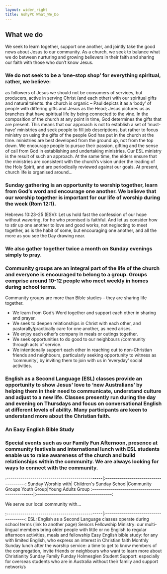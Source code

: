 ```yaml
---
layout: wider_right
title: AshyPC What_We_Do
---
```


## What we do

We seek to learn together, support one another, and jointly take the good news about Jesus to our community. As a church, we seek to balance what we do between nurturing and growing believers in their faith and sharing our faith with those who don’t know Jesus.

### We do not seek to be a ‘one-stop shop’ for everything spiritual, rather, we believe:

as followers of Jesus we should not be consumers of services, but producers, active in serving Christ (and each other) with our spiritual gifts and natural talents.
the church is organic – Paul depicts it as a ‘body’ of people with differing gifts and Jesus as the Head; Jesus pictures us as branches that have spiritual life by being connected to the vine. In the composition of the church at any point in time, God determines the gifts that are present. This means that our approach is not to establish a set of ‘must-have’ ministries and seek people to fill job descriptions, but rather to focus ministry on using the gifts of the people God has put in the church at the time.
ministries are best developed from the ground up, not from the top down. We encourage people to pursue their passion, gifting and the sense of call from God in establishing and undertaking ministries. Our ESL ministry is the result of such an approach. At the same time, the elders ensure that the ministries are consistent with the church’s vision under the leading of the Holy Spirit, and are periodically reviewed against our goals.
At present, church life is organised around…

### Sunday gathering is an opportunity to worship together, learn from God’s word and encourage one another. We believe that our worship together is important for our life of worship during the week (Rom 12:1).

Hebrews 10:23–25 (ESV): Let us hold fast the confession of our hope without wavering, for he who promised is faithful. And let us consider how to stir up one another to love and good works, not neglecting to meet together, as is the habit of some, but encouraging one another, and all the more as you see the Day drawing near.

### We also gather together twice a month on Sunday evenings simply to pray.

### Community groups are an integral part of the life of the church and everyone is encouraged to belong to a group. Groups comprise around 10-12 people who meet weekly in homes during school terms.

Community groups are more than Bible studies – they are sharing life together.

- We learn from God’s Word together and support each other in sharing and prayer.
- We seek to deepen relationships in Christ with each other, and pastorally/practically care for one another, as need arises.
- We enjoy each other’s company in meals or outings together.
- We seek opportunities to do good to our neighbours /community through acts of service.
- We intentionally support each other in reaching out to non-Christian friends and neighbours, particularly seeking opportunity to witness as ‘community’, by inviting them to join with us in ‘everyday’ social activities.

### English as a Second Language (ESL) classes provide an opportunity to show Jesus’ love to ‘new Australians’ by helping them in their need to communicate, understand culture and adjust to a new life. Classes presently run during the day and evening on Thursdays and focus on conversational English at different levels of ability. Many participants are keen to understand more about the Christian faith.


### An Easy English Bible Study

### Special events such as our Family Fun Afternoon, presence at community festivals and international lunch with ESL students enable us to raise awareness of the church and build relationships within the community. We are always looking for ways to connect with the community.


:------------------------------------------------|:--------------------------------------:
Sunday Worship with|
Children's Sunday School|Community Groups
Youth Group|Young Adults Group
:------------------------------------------------|:--------------------------------------:

We serve our local community with...

:------------------------------------------------|:--------------------------------------:
ESL: English as a Second Language classes operate during school terms (link to another page)
Seniors Fellowship Ministry:  our multi-lingual members bring older people with little or no English to regular afternoon activities, meals and fellowship
Easy English bible study: for any with limited English, who express an interest in Christian faith 
Monthly Sunday lunch after the worship service: a time to get to know members of the congregation, invite friends or neighbours who want to learn more about Christianity
Sunday Family Funday
Holmesglen Student Support: especially for overseas students who are in Australia without their family and support network/s
 